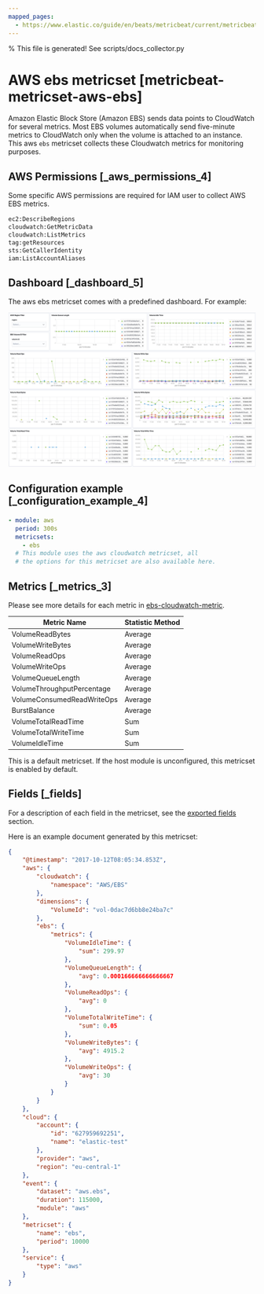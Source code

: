 ```yaml
---
mapped_pages:
  - https://www.elastic.co/guide/en/beats/metricbeat/current/metricbeat-metricset-aws-ebs.html
---
```


% This file is generated! See scripts/docs_collector.py

# AWS ebs metricset [metricbeat-metricset-aws-ebs]

Amazon Elastic Block Store (Amazon EBS) sends data points to CloudWatch for several metrics. Most EBS volumes automatically send five-minute metrics to CloudWatch only when the volume is attached to an instance. This aws `ebs` metricset collects these Cloudwatch metrics for monitoring purposes.


## AWS Permissions [_aws_permissions_4]

Some specific AWS permissions are required for IAM user to collect AWS EBS metrics.

```
ec2:DescribeRegions
cloudwatch:GetMetricData
cloudwatch:ListMetrics
tag:getResources
sts:GetCallerIdentity
iam:ListAccountAliases
```


## Dashboard [_dashboard_5]

The aws ebs metricset comes with a predefined dashboard. For example:

![metricbeat aws ebs overview](images/metricbeat-aws-ebs-overview.png)


## Configuration example [_configuration_example_4]

```yaml
- module: aws
  period: 300s
  metricsets:
    - ebs
  # This module uses the aws cloudwatch metricset, all
  # the options for this metricset are also available here.
```


## Metrics [_metrics_3]

Please see more details for each metric in [ebs-cloudwatch-metric](https://docs.aws.amazon.com/AWSEC2/latest/UserGuide/using_cloudwatch_ebs.html).

| Metric Name | Statistic Method |
| --- | --- |
| VolumeReadBytes | Average |
| VolumeWriteBytes | Average |
| VolumeReadOps | Average |
| VolumeWriteOps | Average |
| VolumeQueueLength | Average |
| VolumeThroughputPercentage | Average |
| VolumeConsumedReadWriteOps | Average |
| BurstBalance | Average |
| VolumeTotalReadTime | Sum |
| VolumeTotalWriteTime | Sum |
| VolumeIdleTime | Sum |

This is a default metricset. If the host module is unconfigured, this metricset is enabled by default.

## Fields [_fields]

For a description of each field in the metricset, see the [exported fields](/reference/metricbeat/exported-fields-aws.md) section.

Here is an example document generated by this metricset:

```json
{
    "@timestamp": "2017-10-12T08:05:34.853Z",
    "aws": {
        "cloudwatch": {
            "namespace": "AWS/EBS"
        },
        "dimensions": {
            "VolumeId": "vol-0dac7d6bb8e24ba7c"
        },
        "ebs": {
            "metrics": {
                "VolumeIdleTime": {
                    "sum": 299.97
                },
                "VolumeQueueLength": {
                    "avg": 0.000166666666666667
                },
                "VolumeReadOps": {
                    "avg": 0
                },
                "VolumeTotalWriteTime": {
                    "sum": 0.05
                },
                "VolumeWriteBytes": {
                    "avg": 4915.2
                },
                "VolumeWriteOps": {
                    "avg": 30
                }
            }
        }
    },
    "cloud": {
        "account": {
            "id": "627959692251",
            "name": "elastic-test"
        },
        "provider": "aws",
        "region": "eu-central-1"
    },
    "event": {
        "dataset": "aws.ebs",
        "duration": 115000,
        "module": "aws"
    },
    "metricset": {
        "name": "ebs",
        "period": 10000
    },
    "service": {
        "type": "aws"
    }
}
```
